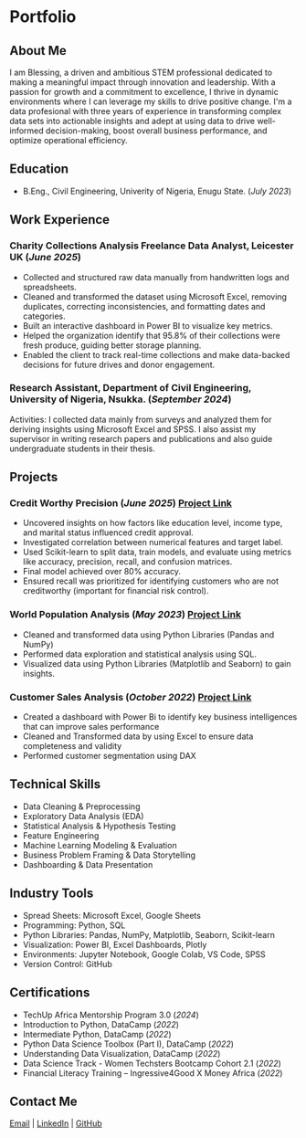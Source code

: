 # Portfolio
## About Me
I am Blessing, a driven and ambitious STEM professional dedicated to making a meaningful impact through innovation and leadership. With a passion for growth and a commitment to excellence, I thrive in dynamic environments where I can leverage my skills to drive positive change.  I'm a data profesional with three years of experience in transforming complex data sets into actionable insights and adept at using data to drive well-informed decision-making, boost overall business performance, and optimize operational efficiency.

## Education
- B.Eng., Civil Engineering, Univerity of Nigeria, Enugu State. (_July 2023_)

## Work Experience
### Charity Collections Analysis Freelance Data Analyst, Leicester UK (_June 2025_)
- Collected and structured raw data manually from handwritten logs and spreadsheets.
- Cleaned and transformed the dataset using Microsoft Excel, removing duplicates, correcting inconsistencies, and formatting dates and categories.
- Built an interactive dashboard in Power BI to visualize key metrics.
- Helped the organization identify that 95.8% of their collections were fresh produce, guiding better storage planning.
- Enabled the client to track real-time collections and make data-backed decisions for future drives and donor engagement.

### Research Assistant, Department of Civil Engineering, University of Nigeria, Nsukka.  (_September 2024_)
Activities: I collected data mainly from surveys and analyzed them for deriving insights using Microsoft Excel and 
SPSS. I also assist my supervisor in writing research papers and publications and also guide undergraduate 
students in their thesis.

## Projects
### Credit Worthy Precision (_June 2025_) [Project Link]( https://github.com/AnalystKemi/World-Population-Analysis) 
- Uncovered insights on how factors like education level, income type, and marital status influenced credit approval.
- Investigated correlation between numerical features and target label.
- Used Scikit-learn to split data, train models, and evaluate using metrics like accuracy, precision, recall, and confusion matrices.
- Final model achieved over 80% accuracy.
- Ensured recall was prioritized for identifying customers who are not creditworthy (important for financial risk control).

### World Population Analysis (_May 2023_) [Project Link]( https://github.com/AnalystKemi/World-Population-Analysis) 
- Cleaned and transformed data using Python Libraries (Pandas and NumPy) 
- Performed data exploration and statistical analysis using SQL. 
- Visualized data using Python Libraries (Matplotlib and Seaborn) to gain insights.

### Customer Sales Analysis (_October 2022_) [Project Link](https://github.com/AnalystKemi/Super_Store_Sales_Analysis_Power-BI) 
- Created a dashboard with Power Bi to identify key business intelligences that can improve sales performance  
- Cleaned and Transformed data by using Excel to ensure data completeness and validity 
- Performed customer segmentation using DAX 
 
## Technical Skills
- Data Cleaning & Preprocessing
- Exploratory Data Analysis (EDA)
- Statistical Analysis & Hypothesis Testing
- Feature Engineering
- Machine Learning Modeling & Evaluation
- Business Problem Framing & Data Storytelling
- Dashboarding & Data Presentation

## Industry Tools
- Spread Sheets: Microsoft Excel, Google Sheets
- Programming: Python, SQL
- Python Libraries: Pandas, NumPy, Matplotlib, Seaborn, Scikit-learn
- Visualization: Power BI, Excel Dashboards, Plotly
- Environments: Jupyter Notebook, Google Colab, VS Code, SPSS
- Version Control: GitHub

## Certifications
- TechUp Africa Mentorship Program 3.0 (_2024_)
- Introduction to Python, DataCamp (_2022_)
- Intermediate Python, DataCamp (_2022_)
- Python Data Science Toolbox (Part I), DataCamp (_2022_)
- Understanding Data Visualization, DataCamp (_2022_)
- Data Science Track - Women Techsters Bootcamp Cohort 2.1 (_2022_)
- Financial Literacy Training – Ingressive4Good X Money Africa (_2022_)
 
## Contact Me 
[Email](ohai.blessing1@gmail.com) | [LinkedIn](linkedin.com/in/blessing-ohai-a1bb78203) | [GitHub](https://github.com/AnalystKemi) 


